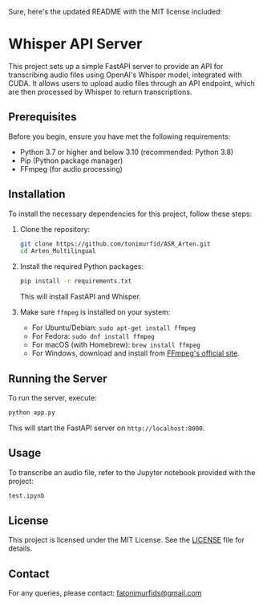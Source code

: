 Sure, here's the updated README with the MIT license included:

# Whisper API Server

This project sets up a simple FastAPI server to provide an API for transcribing audio files using OpenAI's Whisper model, integrated with CUDA. It allows users to upload audio files through an API endpoint, which are then processed by Whisper to return transcriptions.

## Prerequisites

Before you begin, ensure you have met the following requirements:

- Python 3.7 or higher and below 3.10 (recommended: Python 3.8)
- Pip (Python package manager)
- FFmpeg (for audio processing)

## Installation

To install the necessary dependencies for this project, follow these steps:

1. Clone the repository:
   ```bash
   git clone https://github.com/tonimurfid/ASR_Arten.git
   cd Arten_Multilingual
   ```

2. Install the required Python packages:
   ```bash
   pip install -r requirements.txt
   ```

   This will install FastAPI and Whisper.

3. Make sure `ffmpeg` is installed on your system:
   - For Ubuntu/Debian: `sudo apt-get install ffmpeg`
   - For Fedora: `sudo dnf install ffmpeg`
   - For macOS (with Homebrew): `brew install ffmpeg`
   - For Windows, download and install from [FFmpeg's official site](https://ffmpeg.org/download.html).

## Running the Server

To run the server, execute:

```bash
python app.py
```

This will start the FastAPI server on `http://localhost:8000`.

## Usage

To transcribe an audio file, refer to the Jupyter notebook provided with the project:

```bash
test.ipynb
```

## License

This project is licensed under the MIT License. See the [LICENSE](LICENSE) file for details.

## Contact

For any queries, please contact: fatonimurfids@gmail.com
